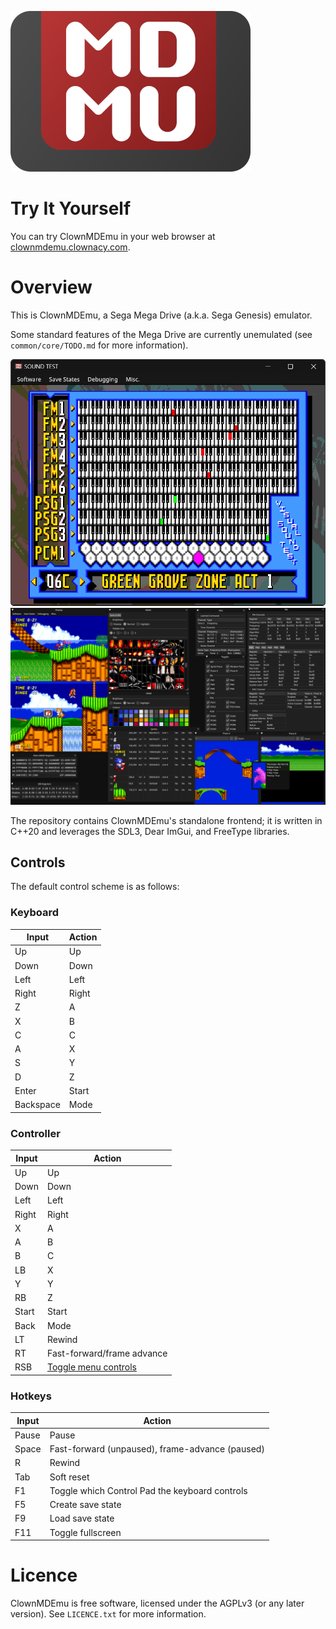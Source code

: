 ![Logo](/assets/logo.png)

# Try It Yourself

You can try ClownMDEmu in your web browser at [clownmdemu.clownacy.com](http://clownmdemu.clownacy.com).

# Overview

This is ClownMDEmu, a Sega Mega Drive (a.k.a. Sega Genesis) emulator.

Some standard features of the Mega Drive are currently unemulated (see
`common/core/TODO.md` for more information).

![Minimal](/assets/screenshot-minimal.png)
![Debug](/assets/screenshot-debug.png)

The repository contains ClownMDEmu's standalone frontend; it is written in
C++20 and leverages the SDL3, Dear ImGui, and FreeType libraries.

## Controls

The default control scheme is as follows:

### Keyboard

| Input     | Action |
| --------- | ------ |
| Up        | Up     |
| Down      | Down   |
| Left      | Left   |
| Right     | Right  |
| Z         | A      |
| X         | B      |
| C         | C      |
| A         | X      |
| S         | Y      |
| D         | Z      |
| Enter     | Start  |
| Backspace | Mode   |

### Controller

| Input | Action                     |
| ----- | -------------------------- |
| Up    | Up                         |
| Down  | Down                       |
| Left  | Left                       |
| Right | Right                      |
| X     | A                          |
| A     | B                          |
| B     | C                          |
| LB    | X                          |
| Y     | Y                          |
| RB    | Z                          |
| Start | Start                      |
| Back  | Mode                       |
| LT    | Rewind                     |
| RT    | Fast-forward/frame advance |
| RSB   | [Toggle menu controls](http://www.dearimgui.org/controls_sheets/imgui%20controls%20v6%20-%20Xbox.png) |

### Hotkeys

| Input | Action                                          |
| ----- | ----------------------------------------------- |
| Pause | Pause                                           |
| Space | Fast-forward (unpaused), frame-advance (paused) |
| R     | Rewind                                          |
| Tab   | Soft reset                                      |
| F1    | Toggle which Control Pad the keyboard controls  |
| F5    | Create save state                               |
| F9    | Load save state                                 |
| F11   | Toggle fullscreen                               |

# Licence

ClownMDEmu is free software, licensed under the AGPLv3 (or any later version).
See `LICENCE.txt` for more information.
